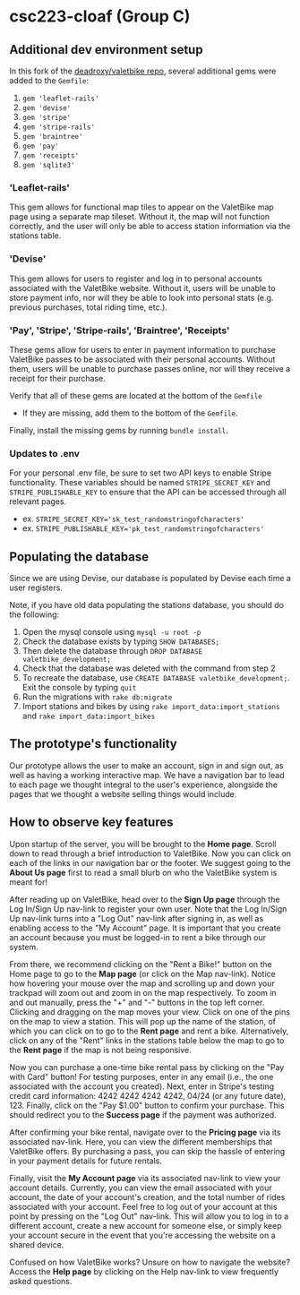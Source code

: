 # csc223-cloaf (Group C)

## Additional dev environment setup
In this fork of the [deadroxy/valetbike repo](https://github.com/deadroxy/valetbike), several additional gems were added to the `Gemfile`: 
1. `gem 'leaflet-rails'`
2. `gem 'devise'`
3. `gem 'stripe'`
4. `gem 'stripe-rails'`
5. `gem 'braintree'`
6. `gem 'pay'`
7. `gem 'receipts'`
8. `gem 'sqlite3'`

### 'Leaflet-rails'
This gem allows for functional map tiles to appear on the ValetBike map page using a separate map tileset. Without it, the map will not function correctly, and the user will only be able to access station information via the stations table.

### 'Devise'
This gem allows for users to register and log in to personal accounts associated with the ValetBike website. Without it, users will be unable to store payment info, nor will they be able to look into personal stats (e.g. previous purchases, total riding time, etc.).

### 'Pay', 'Stripe', 'Stripe-rails', 'Braintree', 'Receipts'
These gems allow for users to enter in payment information to purchase ValetBike passes to be associated with their personal accounts. Without them, users will be unable to purchase passes online, nor will they receive a receipt for their purchase.

Verify that all of these gems are located at the bottom of the `Gemfile`
* If they are missing, add them to the bottom of the `Gemfile`.

Finally, install the missing gems by running `bundle install`.

### Updates to .env
For your personal .env file, be sure to set two API keys to enable Stripe functionality. These variables should be named `STRIPE_SECRET_KEY` and `STRIPE_PUBLISHABLE_KEY` to ensure that the API can be accessed through all relevant pages.

* ex. `STRIPE_SECRET_KEY='sk_test_randomstringofcharacters'`
* ex. `STRIPE_PUBLISHABLE_KEY='pk_test_randomstringofcharacters'`

## Populating the database
Since we are using Devise, our database is populated by Devise each time a user registers.

Note, if you have old data populating the stations database, you should do the following:

1. Open the mysql console using `mysql -u root -p`
2. Check the database exists by typing `SHOW DATABASES;`
3. Then delete the database through `DROP DATABASE valetbike_development;`
4. Check that the database was deleted with the command from step 2
5. To recreate the database, use `CREATE DATABASE valetbike_development;`. Exit the console by typing `quit`
6. Run the migrations with `rake db:migrate`
7. Import stations and bikes by using `rake import_data:import_stations` and `rake import_data:import_bikes`    

## The prototype's functionality
Our prototype allows the user to make an account, sign in and sign out, as well as having a working interactive map. We have a navigation bar to lead to each page we thought integral to the user's experience, alongside the pages that we thought a website selling things would include.

## How to observe key features
Upon startup of the server, you will be brought to the **Home page**. Scroll down to read through a brief introduction to ValetBike. Now you can click on each of the links in our navigation bar or the footer. We suggest going to the **About Us page** first to read a small blurb on who the ValetBike system is meant for!

After reading up on ValetBike, head over to the **Sign Up page** through the Log In/Sign Up nav-link to register your own user. Note that the Log In/Sign Up nav-link turns into a "Log Out" nav-link after signing in, as well as enabling access to the "My Account" page. It is important that you create an account because you must be logged-in to rent a bike through our system.

From there, we recommend clicking on the "Rent a Bike!" button on the Home page to go to the **Map page** (or click on the Map nav-link). Notice how hovering your mouse over the map and scrolling up and down your trackpad will zoom out and zoom in on the map respectively. To zoom in and out manually, press the "+" and "-" buttons in the top left corner. Clicking and dragging on the map moves your view. Click on one of the pins on the map to view a station. This will pop up the name of the station, of which you can click on to go to the **Rent page** and rent a bike. Alternatively, click on any of the "Rent" links in the stations table below the map to go to the **Rent page** if the map is not being responsive.

Now you can purchase a one-time bike rental pass by clicking on the "Pay with Card" button! For testing purposes, enter in any email (i.e., the one associated with the account you created). Next, enter in Stripe's testing credit card information: 4242 4242 4242 4242, 04/24 (or any future date), 123. Finally, click on the "Pay $1.00" button to confirm your purchase. This should redirect you to the **Success page** if the payment was authorized.

After confirming your bike rental, navigate over to the **Pricing page** via its associated nav-link. Here, you can view the different memberships that ValetBike offers. By purchasing a pass, you can skip the hassle of entering in your payment details for future rentals.

Finally, visit the **My Account page** via its associated nav-link to view your account details. Currently, you can view the email associated with your account, the date of your account's creation, and the total number of rides associated with your account. Feel free to log out of your account at this point by pressing on the "Log Out" nav-link. This will allow you to log in to a different account, create a new account for someone else, or simply keep your account secure in the event that you're accessing the website on a shared device.

Confused on how ValetBike works? Unsure on how to navigate the website? Access the **Help page** by clicking on the Help nav-link to view frequently asked questions.


